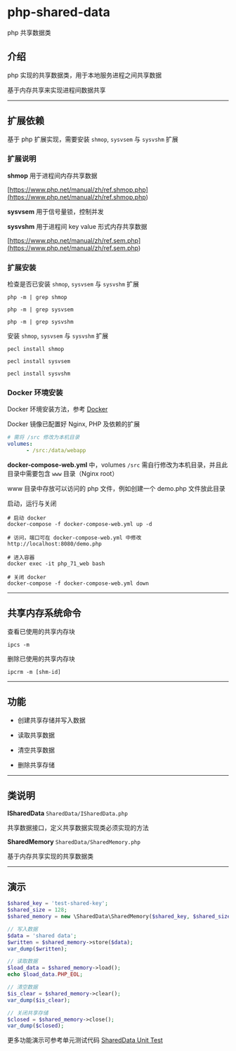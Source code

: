 # php-shared-data

php 共享数据类

## 介绍

php 实现的共享数据类，用于本地服务进程之间共享数据

基于内存共享来实现进程间数据共享

---

## 扩展依赖

基于 php 扩展实现，需要安装 `shmop`, `sysvsem` 与 `sysvshm` 扩展

### 扩展说明

**shmop** 用于进程间内存共享数据

[https://www.php.net/manual/zh/ref.shmop.php](<https://www.php.net/manual/zh/ref.shmop.php>)

**sysvsem** 用于信号量锁，控制并发

**sysvshm** 用于进程间 key value 形式内存共享数据

[https://www.php.net/manual/zh/ref.sem.php](<https://www.php.net/manual/zh/ref.sem.php>)

### 扩展安装

检查是否已安装 `shmop`, `sysvsem` 与 `sysvshm` 扩展

```shell
php -m | grep shmop

php -m | grep sysvsem

php -m | grep sysvshm
```

安装 `shmop`, `sysvsem` 与 `sysvshm` 扩展

```shell
pecl install shmop

pecl install sysvsem

pecl install sysvshm
```

### Docker 环境安装

Docker 环境安装方法，参考 [Docker](<https://github.com/xfdipzone/php-program/tree/master/php-shared-data/Docker>)

Docker 镜像已配置好 Nginx, PHP 及依赖的扩展

```yml
# 需将 /src 修改为本机目录
volumes:
      - /src:/data/webapp
```

**docker-compose-web.yml** 中，volumes `/src` 需自行修改为本机目录，并且此目录中需要包含 `www` 目录（Nginx root）

www 目录中存放可以访问的 php 文件，例如创建一个 demo.php 文件放此目录

启动，运行与关闭

```shell
# 启动 docker
docker-compose -f docker-compose-web.yml up -d

# 访问，端口可在 docker-compose-web.yml 中修改
http://localhost:8080/demo.php

# 进入容器
docker exec -it php_71_web bash

# 关闭 docker
docker-compose -f docker-compose-web.yml down
```

---

## 共享内存系统命令

查看已使用的共享内存块

```shell
ipcs -m
```

删除已使用的共享内存块

```shell
ipcrm -m [shm-id]
```

---

## 功能

- 创建共享存储并写入数据

- 读取共享数据

- 清空共享数据

- 删除共享存储

---

## 类说明

**ISharedData** `SharedData/ISharedData.php`

共享数据接口，定义共享数据实现类必须实现的方法

**SharedMemory** `SharedData/SharedMemory.php`

基于内存共享实现的共享数据类

---

## 演示

```php
$shared_key = 'test-shared-key';
$shared_size = 128;
$shared_memory = new \SharedData\SharedMemory($shared_key, $shared_size);

// 写入数据
$data = 'shared data';
$written = $shared_memory->store($data);
var_dump($written);

// 读取数据
$load_data = $shared_memory->load();
echo $load_data.PHP_EOL;

// 清空数据
$is_clear = $shared_memory->clear();
var_dump($is_clear);

// 关闭共享存储
$closed = $shared_memory->close();
var_dump($closed);
```

更多功能演示可参考单元测试代码 [SharedData Unit Test](<https://github.com/xfdipzone/php-program/tree/master/tests/SharedData>)
